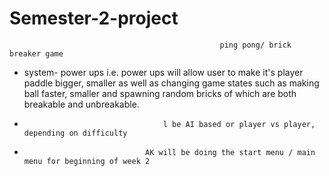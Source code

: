 # Semester-2-project
                                                   ping pong/ brick breaker game 
+  system- power ups i.e. power ups will allow user to make it's player paddle bigger, smaller as well as changing game states such as                making ball faster, smaller and spawning random bricks of which are both breakable and unbreakable.

+                                    l be AI based or player vs player, depending on difficulty 


+                                AK will be doing the start menu / main menu for beginning of week 2 
